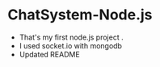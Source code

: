 # ChatSystem-Node.js

- That's my first node.js project . 
- I used socket.io with mongodb
- Updated README
